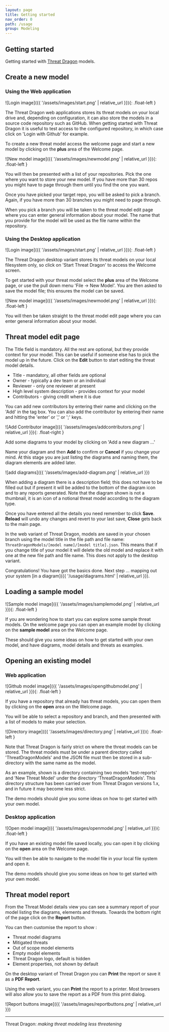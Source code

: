 ```yaml
---
layout: page
title: Getting started
nav_order: 0
path: /usage
group: Modeling
---
```


## Getting started

Getting started with [Threat Dragon](http://owasp.org/www-project-threat-dragon) models.

## Create a new model

### Using the Web application

![Login image]({{ '/assets/images/start.png' | relative_url }}){: .float-left }

The Threat Dragon web applications stores its threat models on your local drive and, depending on configuration,
it can also store the models in a source code repository such as GitHub.
When getting started with Threat Dragon it is useful to test access to the configured repository,
in which case click on 'Login with Github' for example.

To create a new threat model access the welcome page and start a new model by
clicking on the **plus** area of the Welcome page.

![New model image]({{ '/assets/images/newmodel.png' | relative_url }}){: .float-left }

You will then be presented with a list of your repositories.
Pick the one where you want to store your new model.
If you have more than 30 repos you might have to page through them until you find the one you want.

Once you have picked your target repo, you will be asked to pick a branch.
Again, if you have more than 30 branches you might need to page through.

When you pick a branch you will be taken to the threat model edit page
where you can enter general information about your model.
The name that you provide for the model will be used as the file name within the repository.

### Using the Desktop application

![Login image]({{ '/assets/images/start.png' | relative_url }}){: .float-left }

The Threat Dragon desktop variant stores its threat models on your local filesystem only,
so click on 'Start Threat Dragon' to access the Welcome screen.

To get started with your threat model select the **plus** area of the Welcome page,
or use the pull down menu 'File -> New Model'.
You are then asked to save the model file; this ensures the model can be saved.

![New model image]({{ '/assets/images/newmodel.png' | relative_url }}){: .float-left }

You will then be taken straight to the threat model edit page where you
can enter general information about your model.

## Threat model edit page

The Title field is mandatory. All the rest are optional, but they provide context for your model.
This can be useful if someone else has to pick the model up in the future.
Click on the **Edit** button to start editing the threat model details.

* Title - mandatory, all other fields are optional
* Owner - typically a dev team or an individual
* Reviewer - only one reviewer at present
* High level system description - provides context for your model
* Contributors - giving credit where it is due

You can add new contributors by entering their name and clicking on the 'Add' in the tag box.
You can also add the contributor by entering their name and hitting the 'enter' or ',' or ';' keys.

![Add Contributor image]({{ '/assets/images/addcontributors.png' | relative_url }}){: .float-right }

Add some diagrams to your model by clicking on 'Add a new diagram ...'

Name your diagram and then **Add** to confirm or **Cancel** if you change your mind.
At this stage you are just listing the diagrams and naming them, the diagram elements are added later.

![add diagrams]({{ '/assets/images/add-diagram.png' | relative_url }})

When adding a diagram there is a description field; this does not have to be filled out
but if present it will be added to the bottom of the diagram icon and to any reports generated.
Note that the diagram shown is not a thumbnail, it is an icon of a notional threat model according to the diagram type.

Once you have entered all the details you need remember to click **Save**.
**Reload** will undo any changes and revert to your last save, **Close** gets back to the main page.

In the web variant of Threat Dragon, models are saved in your chosen branch
using the model title in the file path and file name:
`ThreatDragonModels/[model name]/[model title].json`.
This means that if you change title of your model it will delete the old model
and replace it with one at the new file path and file name.
This does not apply to the desktop variant.

Congratulations! You have got the basics done. Next step ...
mapping out your system [in a diagram]({{ '/usage/diagrams.html' | relative_url }}).

## Loading a sample model

![Sample model image]({{ '/assets/images/samplemodel.png' | relative_url }}){: .float-left }

If you are wondering how to start you can explore some sample threat models.
On the welcome page you can open an example model by clicking on the **sample model** area on the Welcome page.

These should give you some ideas on how to get started with your own model, and have
diagrams, model details and threats as examples.

## Opening an existing model

### Web application

![Github model image]({{ '/assets/images/opengithubmodel.png' | relative_url }}){: .float-left }

If you have a repository that already has threat models, you can open them by
clicking on the **open** area on the Welcome page.

You will be able to select a repository and branch, and then presented with a list of models to make your selection.

![Directory image]({{ '/assets/images/directory.png' | relative_url }}){: .float-left }

Note that Threat Dragon is fairly strict on where the threat models can be stored.
The threat models must be under a parent directory called 'ThreatDragonModels'
and the JSON file must then be stored in a sub-directory with the same name as the model.

As an example, shown is a directory containing two models 'test-reports' and 'New Threat Model'
under the directory 'ThreatDragonModels'.
This directory structure has been carried over from Threat Dragon versions 1.x,
and in future it may become less strict.

The demo models should give you some ideas on how to get started with your own model.

### Desktop application

![Open model image]({{ '/assets/images/openmodel.png' | relative_url }}){: .float-left }

If you have an existing model file saved locally, you can open it by clicking on
the **open** area on the Welcome page.

You will then be able to navigate to the model file in your local file system and open it.

The demo models should give you some ideas on how to get started with your own model.

## Threat model report

From the Threat Model details view you can see a summary report of your model listing the diagrams,
elements and threats. Towards the bottom right of the page click on the **Report** button.

You can then customise the report to show :

* Threat model diagrams
* Mitigated threats
* Out of scope model elements
* Empty model elements
* Threat Dragon logo, default is hidden
* Element properties, not shown by default

On the desktop variant of Threat Dragon you can **Print** the report or save it as a **PDF Report**.

Using the web variant, you can **Print** the report to a printer.
Most browsers will also allow you to save the report as a PDF from this print dialog.

![Report buttons image]({{ '/assets/images/reportbuttons.png' | relative_url }})

----

Threat Dragon: _making threat modeling less threatening_
